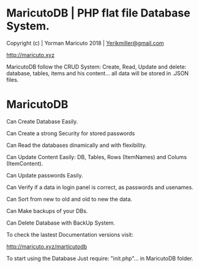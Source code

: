 
# MaricutoDB | PHP flat file Database System.

Copyright (c) | Yorman Maricuto 2018 | Yerikmiller@gmail.com

http://maricuto.xyz

MaricutoDB follow the CRUD System: Create, Read, Update and delete: 
database, tables, items and his content... all data will be stored in .JSON files.

# MaricutoDB
Can Create Database Easily.

Can Create a strong Security for stored passwords

Can Read the databases dinamically and with flexibility.

Can Update Content Easily: DB, Tables, Rows (ItemNames) and Colums (ItemContent).

Can Update passwords Easily.

Can Verify if a data in login panel is correct, as passwords and usenames.

Can Sort from new to old and old to new the data.

Can Make backups of your DBs.

Can Delete Database with BackUp System.

To check the lastest Documentation versions visit:

http://maricuto.xyz/marticutodb

To start using the Database Just require: "init.php"... in MaricutoDB folder.
